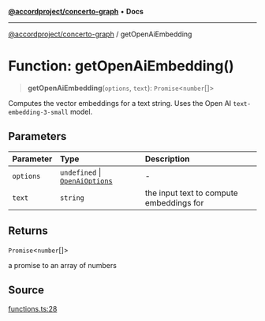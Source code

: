 [**@accordproject/concerto-graph**](../README.md) • **Docs**

***

[@accordproject/concerto-graph](../README.md) / getOpenAiEmbedding

# Function: getOpenAiEmbedding()

> **getOpenAiEmbedding**(`options`, `text`): `Promise`\<`number`[]\>

Computes the vector embeddings for a text string.
Uses the Open AI `text-embedding-3-small` model.

## Parameters

| Parameter | Type | Description |
| :------ | :------ | :------ |
| `options` | `undefined` \| [`OpenAiOptions`](../type-aliases/OpenAiOptions.md) | - |
| `text` | `string` | the input text to compute embeddings for |

## Returns

`Promise`\<`number`[]\>

a promise to an array of numbers

## Source

[functions.ts:28](https://github.com/accordproject/lab-concerto-graph/blob/91648e75986670e16261bbc19c4f75e2a4f3c3b8/src/functions.ts#L28)
